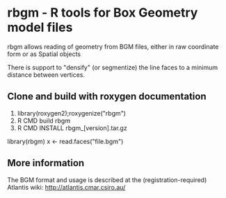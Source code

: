 rbgm - R tools for Box Geometry model files
================================================

rbgm allows reading of geometry from BGM files, either in raw
coordinate form or as Spatial objects

There is support to "densify" (or segmentize) the line faces to a
minimum distance between vertices.

## Clone and build with roxygen documentation

1. library(roxygen2);roxygenize("rbgm")
2. R CMD build rbgm
3. R CMD INSTALL rbgm_[version].tar.gz

library(rbgm)
x <- read.faces("file.bgm")

## More information

The BGM format and usage is described at the (registration-required) Atlantis wiki: http://atlantis.cmar.csiro.au/


